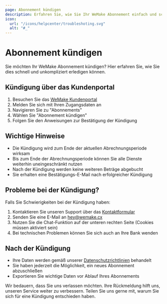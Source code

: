 ```yaml
---
page: Abonnement kündigen
description: Erfahren Sie, wie Sie Ihr WeMake Abonnement einfach und schnell kündigen können.
icon:
  url: "/icons/helpcenter/troubleshoting.svg"
  alt: "#_"
---
```


# Abonnement kündigen

Sie möchten Ihr WeMake Abonnement kündigen? Hier erfahren Sie, wie Sie dies schnell und unkompliziert erledigen können.

## Kündigung über das Kundenportal

1. Besuchen Sie das [WeMake Kundenportal](https://billing.wemake.cx/p/login/14k14gcHy75I2GYcMM)
2. Melden Sie sich mit Ihren Zugangsdaten an
3. Navigieren Sie zu "Abonnements"
4. Wählen Sie "Abonnement kündigen"
5. Folgen Sie den Anweisungen zur Bestätigung der Kündigung

## Wichtige Hinweise

- Die Kündigung wird zum Ende der aktuellen Abrechnungsperiode wirksam
- Bis zum Ende der Abrechnungsperiode können Sie alle Dienste weiterhin uneingeschränkt nutzen
- Nach der Kündigung werden keine weiteren Beträge abgebucht
- Sie erhalten eine Bestätigungs-E-Mail nach erfolgreicher Kündigung

## Probleme bei der Kündigung?

Falls Sie Schwierigkeiten bei der Kündigung haben:

1. Kontaktieren Sie unseren Support über das [Kontaktformular](/contact)
2. Senden Sie eine E-Mail an <hey@wemake.cx>
3. Nutzen Sie die Chat-Funktion auf der unteren rechten Seite (Cookies müssen aktiviert sein)
4. Bei technischen Problemen können Sie sich auch an Ihre Bank wenden

## Nach der Kündigung

- Ihre Daten werden gemäß unserer [Datenschutzrichtlinien](/legal/privacy) behandelt
- Sie haben jederzeit die Möglichkeit, ein neues Abonnement abzuschließen
- Exportieren Sie wichtige Daten vor Ablauf Ihres Abonnements

Wir bedauern, dass Sie uns verlassen möchten. Ihre Rückmeldung hilft uns, unseren Service weiter zu verbessern. Teilen Sie uns gerne mit, warum Sie sich für eine Kündigung entschieden haben.
